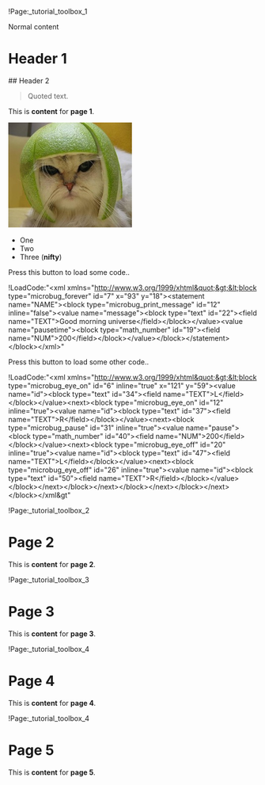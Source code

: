 !Page:_tutorial_toolbox_1

Normal content

# Header 1

## Header 2

> Quoted text.

This is **content** for **page 1**.

![Melon Cat](static/bug/tutorial_assets/melon-cat.jpg)

* One
* Two
* Three (**nifty**)

Press this button to load some code..

!LoadCode:"&lt;xml xmlns=&quot;http://www.w3.org/1999/xhtml&quot;&gt;&lt;block type=&quot;microbug_forever&quot; id=&quot;7&quot; x=&quot;93&quot; y=&quot;18&quot;&gt;&lt;statement name=&quot;NAME&quot;&gt;&lt;block type=&quot;microbug_print_message&quot; id=&quot;12&quot; inline=&quot;false&quot;&gt;&lt;value name=&quot;message&quot;&gt;&lt;block type=&quot;text&quot; id=&quot;22&quot;&gt;&lt;field name=&quot;TEXT&quot;&gt;Good morning universe&lt;/field&gt;&lt;/block&gt;&lt;/value&gt;&lt;value name=&quot;pausetime&quot;&gt;&lt;block type=&quot;math_number&quot; id=&quot;19&quot;&gt;&lt;field name=&quot;NUM&quot;&gt;200&lt;/field&gt;&lt;/block&gt;&lt;/value&gt;&lt;/block&gt;&lt;/statement&gt;&lt;/block&gt;&lt;/xml&gt;"

Press this button to load some other code..

!LoadCode:"&lt;xml xmlns=&quot;http://www.w3.org/1999/xhtml&quot;&gt;&lt;block type=&quot;microbug_eye_on&quot; id=&quot;6&quot; inline=&quot;true&quot; x=&quot;121&quot; y=&quot;59&quot;&gt;&lt;value name=&quot;id&quot;&gt;&lt;block type=&quot;text&quot; id=&quot;34&quot;&gt;&lt;field name=&quot;TEXT&quot;&gt;L&lt;/field&gt;&lt;/block&gt;&lt;/value&gt;&lt;next&gt;&lt;block type=&quot;microbug_eye_on&quot; id=&quot;12&quot; inline=&quot;true&quot;&gt;&lt;value name=&quot;id&quot;&gt;&lt;block type=&quot;text&quot; id=&quot;37&quot;&gt;&lt;field name=&quot;TEXT&quot;&gt;R&lt;/field&gt;&lt;/block&gt;&lt;/value&gt;&lt;next&gt;&lt;block type=&quot;microbug_pause&quot; id=&quot;31&quot; inline=&quot;true&quot;&gt;&lt;value name=&quot;pause&quot;&gt;&lt;block type=&quot;math_number&quot; id=&quot;40&quot;&gt;&lt;field name=&quot;NUM&quot;&gt;200&lt;/field&gt;&lt;/block&gt;&lt;/value&gt;&lt;next&gt;&lt;block type=&quot;microbug_eye_off&quot; id=&quot;20&quot; inline=&quot;true&quot;&gt;&lt;value name=&quot;id&quot;&gt;&lt;block type=&quot;text&quot; id=&quot;47&quot;&gt;&lt;field name=&quot;TEXT&quot;&gt;L&lt;/field&gt;&lt;/block&gt;&lt;/value&gt;&lt;next&gt;&lt;block type=&quot;microbug_eye_off&quot; id=&quot;26&quot; inline=&quot;true&quot;&gt;&lt;value name=&quot;id&quot;&gt;&lt;block type=&quot;text&quot; id=&quot;50&quot;&gt;&lt;field name=&quot;TEXT&quot;&gt;R&lt;/field&gt;&lt;/block&gt;&lt;/value&gt;&lt;/block&gt;&lt;/next&gt;&lt;/block&gt;&lt;/next&gt;&lt;/block&gt;&lt;/next&gt;&lt;/block&gt;&lt;/next&gt;&lt;/block&gt;&lt;/xml&gt"


!Page:_tutorial_toolbox_2
# Page 2

This is **content** for **page 2**.

!Page:_tutorial_toolbox_3
# Page 3

This is **content** for **page 3**.

!Page:_tutorial_toolbox_4
# Page 4

This is **content** for **page 4**.

!Page:_tutorial_toolbox_4
# Page 5

This is **content** for **page 5**.



